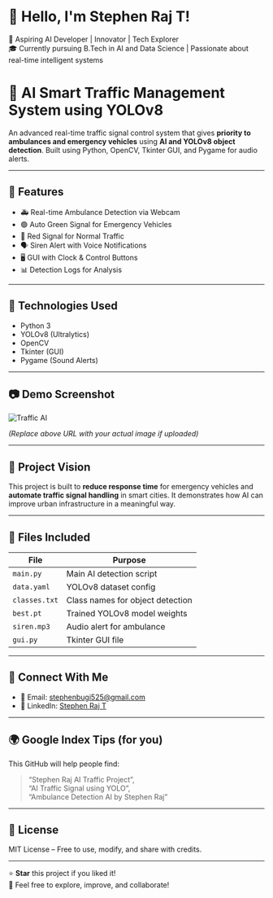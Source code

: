 # 👋 Hello, I'm Stephen Raj T!

🚀 Aspiring AI Developer | Innovator | Tech Explorer  
🎓 Currently pursuing B.Tech in AI and Data Science | Passionate about real-time intelligent systems

# 🚦 AI Smart Traffic Management System using YOLOv8

An advanced real-time traffic signal control system that gives **priority to ambulances and emergency vehicles** using **AI and YOLOv8 object detection**. Built using Python, OpenCV, Tkinter GUI, and Pygame for audio alerts.

---

## 🚀 Features

- 🚑 Real-time Ambulance Detection via Webcam
- 🟢 Auto Green Signal for Emergency Vehicles
- 🔴 Red Signal for Normal Traffic
- 🗣️ Siren Alert with Voice Notifications
- 🖥️ GUI with Clock & Control Buttons
- 📊 Detection Logs for Analysis

---

## 🎯 Technologies Used

- Python 3
- YOLOv8 (Ultralytics)
- OpenCV
- Tkinter (GUI)
- Pygame (Sound Alerts)

---

## 📷 Demo Screenshot

![Traffic AI](https://github.com/T-Stephen/intelli-traffic-ai/blob/main/your-screenshot.png)

*(Replace above URL with your actual image if uploaded)*

---

## 🧠 Project Vision

This project is built to **reduce response time** for emergency vehicles and **automate traffic signal handling** in smart cities. It demonstrates how AI can improve urban infrastructure in a meaningful way.

---

## 📂 Files Included

| File          | Purpose                           |
|---------------|------------------------------------|
| `main.py`     | Main AI detection script           |
| `data.yaml`   | YOLOv8 dataset config              |
| `classes.txt` | Class names for object detection   |
| `best.pt`     | Trained YOLOv8 model weights       |
| `siren.mp3`   | Audio alert for ambulance          |
| `gui.py`      | Tkinter GUI file                   |

---

## 🔗 Connect With Me

- 📧 Email: stephenbugi525@gmail.com
- 💼 LinkedIn: [Stephen Raj T](https://www.linkedin.com/in/stephen-raj-t-3b417528a/)

---

## 🌍 Google Index Tips (for you)

This GitHub will help people find:
> “Stephen Raj AI Traffic Project”,  
> “AI Traffic Signal using YOLO”,  
> “Ambulance Detection AI by Stephen Raj”

---

## 📌 License

MIT License – Free to use, modify, and share with credits.

---

⭐ **Star** this project if you liked it!  
👀 Feel free to explore, improve, and collaborate!

